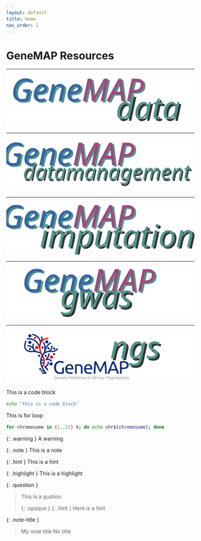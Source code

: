 ```yaml
---
layout: default
title: Home
nav_order: 1
---
```



# GeneMAP Resources

----

<p align="center"><a href="#"><img src="assets/img/genemap-data.svg"></a></p>

----

<p align="center"><a href="#"><img src="assets/img/genemap-datamanagement.svg"></a></p>

----

<p align="center"><a href="https://genemap-research.github.io/genemapimputationservice/"><img src="assets/img/genemap-imputation.svg"></a></p>

----

<p align="center"><a href="#"><img src="assets/img/genemap-gwas.svg"></a></p>

----

<p align="center"><a href="#"><img src="assets/img/genemap-ngs-2.svg"></a></p>



This is a code block
```sh
echo "this is a code block"
```


This is for loop
```bash
for chromosome in {1..22} X; do echo chr${chromosome}; done
```



{: .warning }
A warning


{: .note }
This is a note


{: .hint }
This is a hint


{: .highlight }
This is a highlight

{: .question }
> This is a qustion
>
> {: .opaque }
> {: .hint }
> Here is a hint


{: .note-title }
> My note title
> No title
